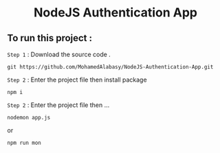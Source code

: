 <h1 align="center"> NodeJS Authentication App </h1>

<!-- <p align="center">
<img src="https://user-images.githubusercontent.com/93389016/171141722-2858b7ab-086b-4c93-ba02-589ea5d73697.png">  
</p> -->


## To run this project :   

`Step 1` :  Download the source code .
```
git https://github.com/MohamedAlabasy/NodeJS-Authentication-App.git
```

`Step 2` :  Enter the project file then install package
```
npm i
```
`Step 2` :  Enter the project file then ...
```
nodemon app.js 
```
or
```
npm run mon
```
